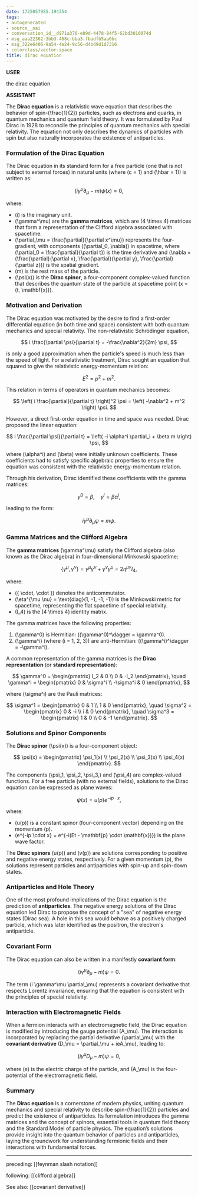 ```yaml
---
date: 1725057985.194354
tags:
- autogenerated
- source__oai
- conversation_id__d971a376-e09d-4478-84f5-62bd3010074d
- msg_aaa22362-3bb3-468c-bba3-fbadfb5aa6bc
- msg_322e6406-9a54-4e24-9c56-d4bd9d1d7316
- colorclass/vector-space
title: dirac equation
---
```


**USER**

the dirac equation


**ASSISTANT**

The **Dirac equation** is a relativistic wave equation that describes the behavior of spin-\(\frac{1}{2}\) particles, such as electrons and quarks, in quantum mechanics and quantum field theory. It was formulated by Paul Dirac in 1928 to reconcile the principles of quantum mechanics with special relativity. The equation not only describes the dynamics of particles with spin but also naturally incorporates the existence of antiparticles.

### Formulation of the Dirac Equation

The Dirac equation in its standard form for a free particle (one that is not subject to external forces) in natural units (where \(c = 1\) and \(\hbar = 1\)) is written as:

$$
(i \gamma^\mu \partial_\mu - m) \psi(x) = 0,
$$

where:

- \(i\) is the imaginary unit.
- \(\gamma^\mu\) are the **gamma matrices**, which are \(4 \times 4\) matrices that form a representation of the Clifford algebra associated with spacetime.
- \(\partial_\mu = \frac{\partial}{\partial x^\mu}\) represents the four-gradient, with components \((\partial_0, \nabla)\) in spacetime, where \(\partial_0 = \frac{\partial}{\partial t}\) is the time derivative and \(\nabla = (\frac{\partial}{\partial x}, \frac{\partial}{\partial y}, \frac{\partial}{\partial z})\) is the spatial gradient.
- \(m\) is the rest mass of the particle.
- \(\psi(x)\) is the **Dirac spinor**, a four-component complex-valued function that describes the quantum state of the particle at spacetime point \(x = (t, \mathbf{x})\).

### Motivation and Derivation

The Dirac equation was motivated by the desire to find a first-order differential equation (in both time and space) consistent with both quantum mechanics and special relativity. The non-relativistic Schrödinger equation, 

$$
i \frac{\partial \psi}{\partial t} = -\frac{\nabla^2}{2m} \psi,
$$

is only a good approximation when the particle's speed is much less than the speed of light. For a relativistic treatment, Dirac sought an equation that squared to give the relativistic energy-momentum relation:

$$
E^2 = p^2 + m^2.
$$

This relation in terms of operators in quantum mechanics becomes:

$$
\left( i \frac{\partial}{\partial t} \right)^2 \psi = \left( -\nabla^2 + m^2 \right) \psi.
$$

However, a direct first-order equation in time and space was needed. Dirac proposed the linear equation:

$$
i \frac{\partial \psi}{\partial t} = \left( -i \alpha^i \partial_i + \beta m \right) \psi,
$$

where \(\alpha^i\) and \(\beta\) were initially unknown coefficients. These coefficients had to satisfy specific algebraic properties to ensure the equation was consistent with the relativistic energy-momentum relation.

Through his derivation, Dirac identified these coefficients with the gamma matrices:

$$
\gamma^0 = \beta, \quad \gamma^i = \beta \alpha^i,
$$

leading to the form:

$$
i \gamma^\mu \partial_\mu \psi = m \psi.
$$

### Gamma Matrices and the Clifford Algebra

The **gamma matrices** \(\gamma^\mu\) satisfy the Clifford algebra (also known as the Dirac algebra) in four-dimensional Minkowski spacetime:

$$
\{ \gamma^\mu, \gamma^\nu \} = \gamma^\mu \gamma^\nu + \gamma^\nu \gamma^\mu = 2 \eta^{\mu \nu} I_4,
$$

where:

- \(\{ \cdot, \cdot \}\) denotes the anticommutator.
- \(\eta^{\mu \nu} = \text{diag}(1, -1, -1, -1)\) is the Minkowski metric for spacetime, representing the flat spacetime of special relativity.
- \(I_4\) is the \(4 \times 4\) identity matrix.

The gamma matrices have the following properties:

1. \(\gamma^0\) is Hermitian: \((\gamma^0)^\dagger = \gamma^0\).
2. \(\gamma^i\) (where \(i = 1, 2, 3\)) are anti-Hermitian: \((\gamma^i)^\dagger = -\gamma^i\).

A common representation of the gamma matrices is the **Dirac representation** (or **standard representation**):

$$
\gamma^0 = \begin{pmatrix}
I_2 & 0 \\
0 & -I_2
\end{pmatrix}, \quad \gamma^i = \begin{pmatrix}
0 & \sigma^i \\
-\sigma^i & 0
\end{pmatrix},
$$

where \(\sigma^i\) are the Pauli matrices:

$$
\sigma^1 = \begin{pmatrix}
0 & 1 \\
1 & 0
\end{pmatrix}, \quad
\sigma^2 = \begin{pmatrix}
0 & -i \\
i & 0
\end{pmatrix}, \quad
\sigma^3 = \begin{pmatrix}
1 & 0 \\
0 & -1
\end{pmatrix}.
$$

### Solutions and Spinor Components

The **Dirac spinor** \(\psi(x)\) is a four-component object:

$$
\psi(x) = \begin{pmatrix}
\psi_1(x) \\
\psi_2(x) \\
\psi_3(x) \\
\psi_4(x)
\end{pmatrix}.
$$

The components \(\psi_1, \psi_2, \psi_3,\) and \(\psi_4\) are complex-valued functions. For a free particle (with no external fields), solutions to the Dirac equation can be expressed as plane waves:

$$
\psi(x) = u(p) e^{-ip \cdot x},
$$

where:

- \(u(p)\) is a constant spinor (four-component vector) depending on the momentum \(p\).
- \(e^{-ip \cdot x} = e^{-i(Et - \mathbf{p} \cdot \mathbf{x})}\) is the plane wave factor.

The **Dirac spinors** \(u(p)\) and \(v(p)\) are solutions corresponding to positive and negative energy states, respectively. For a given momentum \(p\), the solutions represent particles and antiparticles with spin-up and spin-down states.

### Antiparticles and Hole Theory

One of the most profound implications of the Dirac equation is the prediction of **antiparticles**. The negative energy solutions of the Dirac equation led Dirac to propose the concept of a "sea" of negative energy states (Dirac sea). A hole in this sea would behave as a positively charged particle, which was later identified as the positron, the electron's antiparticle.

### Covariant Form

The Dirac equation can also be written in a manifestly **covariant form**:

$$
(i \gamma^\mu \partial_\mu - m) \psi = 0.
$$

The term \(i \gamma^\mu \partial_\mu\) represents a covariant derivative that respects Lorentz invariance, ensuring that the equation is consistent with the principles of special relativity.

### Interaction with Electromagnetic Fields

When a fermion interacts with an electromagnetic field, the Dirac equation is modified by introducing the gauge potential \(A_\mu\). The interaction is incorporated by replacing the partial derivative \(\partial_\mu\) with the **covariant derivative** \(D_\mu = \partial_\mu + ieA_\mu\), leading to:

$$
(i \gamma^\mu D_\mu - m) \psi = 0,
$$

where \(e\) is the electric charge of the particle, and \(A_\mu\) is the four-potential of the electromagnetic field.

### Summary

The **Dirac equation** is a cornerstone of modern physics, uniting quantum mechanics and special relativity to describe spin-\(\frac{1}{2}\) particles and predict the existence of antiparticles. Its formulation introduces the gamma matrices and the concept of spinors, essential tools in quantum field theory and the Standard Model of particle physics. The equation’s solutions provide insight into the quantum behavior of particles and antiparticles, laying the groundwork for understanding fermionic fields and their interactions with fundamental forces.


---

preceding: [[feynman slash notation]]  


following: [[clifford algebra]]

See also: [[covariant derivative]]